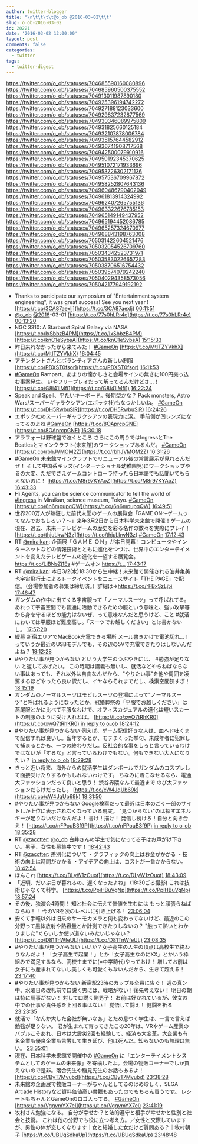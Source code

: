 ```yaml
---
author: twitter-blogger
title: "\n\t\t\t\t@o_ob @2016-03-02\t\t"
slug: o_ob-2016-03-02
id: 20221
date: '2016-03-02 12:00:00'
layout: post
comments: false
categories:
  - twitter
tags:
  - twitter-digest
---
```


https://twitter.com/o_ob/statuses/704685590160080896 https://twitter.com/o_ob/statuses/704685960500375552 https://twitter.com/o_ob/statuses/704913011987890180 https://twitter.com/o_ob/statuses/704925396194742272 https://twitter.com/o_ob/statuses/704927188123033600 https://twitter.com/o_ob/statuses/704929837232877569 https://twitter.com/o_ob/statuses/704930346089975809 https://twitter.com/o_ob/statuses/704931825660125184 https://twitter.com/o_ob/statuses/704932107878006784 https://twitter.com/o_ob/statuses/704935157644582912 https://twitter.com/o_ob/statuses/704936741908717568 https://twitter.com/o_ob/statuses/704942500079910916 https://twitter.com/o_ob/statuses/704950192345370625 https://twitter.com/o_ob/statuses/704951072171933696 https://twitter.com/o_ob/statuses/704953726302171136 https://twitter.com/o_ob/statuses/704957536709967872 https://twitter.com/o_ob/statuses/704958252807643136 https://twitter.com/o_ob/statuses/704960486790402049 https://twitter.com/o_ob/statuses/704961813914324992 https://twitter.com/o_ob/statuses/704962407265755136 https://twitter.com/o_ob/statuses/704963322676785153 https://twitter.com/o_ob/statuses/704965149149437952 https://twitter.com/o_ob/statuses/704965194452086785 https://twitter.com/o_ob/statuses/704965257324670977 https://twitter.com/o_ob/statuses/704968843198763008 https://twitter.com/o_ob/statuses/705031422604521476 https://twitter.com/o_ob/statuses/705032054526709760 https://twitter.com/o_ob/statuses/705034342523731971 https://twitter.com/o_ob/statuses/705035830226657283 https://twitter.com/o_ob/statuses/705038706516754432 https://twitter.com/o_ob/statuses/705039574079242240 https://twitter.com/o_ob/statuses/705040294358573056 https://twitter.com/o_ob/statuses/705042177949192192  

*   Thanks to participate our symposium of "Entertainment system engineering", it was great success! See you next year ! [https://t.co/3CA87aexlj](https://t.co/3CA87aexlj) [00:11:51](https://twitter.com/o_ob/statuses/704685590160080896)
*   [@o_ob](https://twitter.com/o_ob) [@2016](https://twitter.com/2016)-03-01 [https://t.co/77s0hLRr4e](https://t.co/77s0hLRr4e) [00:13:20](https://twitter.com/o_ob/statuses/704685960500375552)
*   NGC 3310: A Starburst Spiral Galaxy via NASA [https://t.co/IxSbbzB4PM](https://t.co/IxSbbzB4PM) [https://t.co/knC1eSybsA](https://t.co/knC1eSybsA) [15:15:33](https://twitter.com/o_ob/statuses/704913011987890180)
*   昨日来れなかったから来てみた！ [#GameOn](https://twitter.com/search?q=%23GameOn&src=hash) [https://t.co/MtITZYVkhX](https://t.co/MtITZYVkhX) [16:04:45](https://twitter.com/o_ob/statuses/704925396194742272)
*   アテンダントさんとボランティアさんの新しい制服 [https://t.co/PDXST0fsor](https://t.co/PDXST0fsor) [16:11:53](https://twitter.com/o_ob/statuses/704927188123033600)
*   [#GameOn](https://twitter.com/search?q=%23GameOn&src=hash) Rampart、あまりの懐かしさと会場サインの無さに100円突っ込む事案発生。 いやフリープレイだって解ってるんだけどさ...！ [https://t.co/G8i41IMfi1](https://t.co/G8i41IMfi1) [16:22:24](https://twitter.com/o_ob/statuses/704929837232877569)
*   Speak and Spell、平たいキーボード。後期型かな？ Pack monsters, Astro Wars/スーパーギャラクシアン(エポック社)もなつかしいね。 [#GameOn](https://twitter.com/search?q=%23GameOn&src=hash) [https://t.co/DH5RwbuSlR](https://t.co/DH5RwbuSlR) [16:24:26](https://twitter.com/o_ob/statuses/704930346089975809)
*   エポック社のスーパーギャラクシアンの表現力に涙。 手前側が凹レンズになってるのよね [#GameOn](https://twitter.com/search?q=%23GameOn&src=hash) [https://t.co/8OAprcpGNE](https://t.co/8OAprcpGNE) [16:30:18](https://twitter.com/o_ob/statuses/704931825660125184)
*   アラフォーは野球盤で泣くところ さらにこの周りではIngressとThe Beatlesとマインクラフト(未来館)のワークショップあるんだ。 [#GameOn](https://twitter.com/search?q=%23GameOn&src=hash) [https://t.co/rbhJVMOM2Z](https://t.co/rbhJVMOM2Z) [16:31:26](https://twitter.com/o_ob/statuses/704932107878006784)
*   [#GameOn](https://twitter.com/search?q=%23GameOn&src=hash) 未来館マインクラフトでリニューアル後の常設展示が見れるんだぜ！ そして中国系キッズ(インターナショナル幼稚園児)にワークショップやるの大変、ただでさえゲームコントローラ持ったら日本語でも話聞いてもらえないのに！ [https://t.co/M8r97KYAoZ](https://t.co/M8r97KYAoZ) [16:43:33](https://twitter.com/o_ob/statuses/704935157644582912)
*   Hi Agents, you can be science communicator to tell the world of [#Ingress](https://twitter.com/search?q=%23Ingress&src=hash) in Miraikan, science museum, Tokyo. [#GameOn](https://twitter.com/search?q=%23GameOn&src=hash) [https://t.co/6n6mpupqQW](https://t.co/6n6mpupqQW) [16:49:51](https://twitter.com/o_ob/statuses/704936741908717568)
*   世界200万人が熱狂した前代未聞のゲームの展覧会「GAME ON〜ゲームってなんでおもしろい？〜」来年3月2日から日本科学未来館で開催！ゲームの現在、過去、未来ーテレビゲームの歴史を彩る名作の数々を実際にプレイ！ [https://t.co/thjuLkwN3z](https://t.co/thjuLkwN3z) [#GameOn](https://twitter.com/search?q=%23GameOn&src=hash) [17:12:43](https://twitter.com/o_ob/statuses/704942500079910916)
*   RT [@miraikan](https://twitter.com/miraikan): 企画展「ＧＡＭＥ ＯＮ」が本日開幕！コンピュータやインターネットなどの情報技術とともに進化をつづけ、世界中のエンターテイメントを変えたテレビゲームの進化を一望する展覧会。https://t.co/LiBNsZj1Es #ゲームオン [https://t…](https://t…) [17:43:17](https://twitter.com/o_ob/statuses/704950192345370625)
*   RT [@miraikan](https://twitter.com/miraikan): 本日3/2(水)18:30から生中継！未来館で開催される油井亀美也宇宙飛行士によるトークイベントをニュースサイト「THE PAGE」で配信。（会場参加者の募集は締切済。）詳細は→https://t.co/rFBxSzLj5i [17:46:47](https://twitter.com/o_ob/statuses/704951072171933696)
*   ガンダムの作中に出てくる宇宙服って「ノーマルスーツ」って呼ばれてる。 あれって宇宙空間でも普通に活動できるための服という意味と、強い攻撃等から身を守るほどの能力はないぜ、って意味なんだと思うけど、こと #就活 においては平服ほど難度高し。「スーツでお越しください」とは書かないし。 [17:57:20](https://twitter.com/o_ob/statuses/704953726302171136)
*   緩募 新宿エリアでMacBook充電できる場所 メール書きかけで電池切れ...！ っていうか最近のUSBモデルでも、その辺の5Vで充電できたりはしないんだよね？ [18:12:28](https://twitter.com/o_ob/statuses/704957536709967872)
*   #やりたい事が見つからない という大学生のつぶやきには、 #勉強が足りない と返してあげたい。 この時期は講義も無いし、就活などやらねばならない事はあっても、それ以外は自由なんだから、"やりたい事"を他や周囲を凌駕するほどやったら良い訳だし、イヤならそれまでだし、検索空間狭すぎ！ [18:15:19](https://twitter.com/o_ob/statuses/704958252807643136)
*   ガンダムのノーマルスーツはモビルスーツの登場によって"ノーマルスーツ"と呼ばれるようになったとか。冠婚葬祭の「平服でお越しください」は燕尾服とかに比べて平服なわけで、オフィスカジュアルの進化は短いスカートの制服のように受け入れねば。 [https://t.co/xwQ7tRhKR0](https://t.co/xwQ7tRhKR0) [in reply to o_ob](https://twitter.com/o_ob/statuses/704953726302171136) [18:24:12](https://twitter.com/o_ob/statuses/704960486790402049)
*   #やりたい事が見つからない 例えば、ゲーム配信好きな人は、血ヘド吐くまで配信すれば良いし。留年するとか、モテまくった挙句、未成年者に犯罪して捕まるとかも、一つの終わりだし。反社会的な事をしろと言っているわけではないが「するな」と言っているわけでもない。何もできない大人になりたい？ [in reply to o_ob](https://twitter.com/o_ob/statuses/704958252807643136) [18:29:28](https://twitter.com/o_ob/statuses/704961813914324992)
*   きっと近い将来、海外からの就活学生はダンボールでガンダムのコスプレして面接受けたりするかもしれないわけです。 ちなみに着こなせるなら、電通大ファッションだって良いと思う！ 渋谷界隈なんて最近まで のび太ファッションだらけだったし。 [https://t.co/cW4JqUb69k](https://t.co/cW4JqUb69k) [18:31:50](https://twitter.com/o_ob/statuses/704962407265755136)
*   #やりたい事が見つからない Google検索だって最近は日本のごく一部のサイトしか上位に表示されなくなっている現実。 "見つからない"のは探すエネルギーが足りないだけなんだよ！ 書け！描け！ 発信し続けろ！自分と向き合え！ [https://t.co/nFPouB3f9P](https://t.co/nFPouB3f9P) [in reply to o_ob](https://twitter.com/o_ob/statuses/704961813914324992) [18:35:28](https://twitter.com/o_ob/statuses/704963322676785153)
*   RT [@zacctter](https://twitter.com/zacctter): [@o_ob](https://twitter.com/o_ob) 白井さんの学生で気になってる子はお声がけ下さい。男子、女性も募集中です！ [18:42:43](https://twitter.com/o_ob/statuses/704965149149437952)
*   RT [@zacctter](https://twitter.com/zacctter): 差別化について ・グラフィックの向上はお金がかかる ・技術の向上は時間がかかる ・アイデアの向上は、コストが一番かからない。 [18:42:54](https://twitter.com/o_ob/statuses/704965194452086785)
*   ほんこれ [https://t.co/DLyW1zOuot](https://t.co/DLyW1zOuot) [18:43:09](https://twitter.com/o_ob/statuses/704965257324670977)
*   「近頃、だいぶ日が暮れるの、遅くなったよね」 (18:30ごろ撮影) これは技術じゃなくて科学。 [https://t.co/PpiHBuVgNp](https://t.co/PpiHBuVgNp) [18:57:24](https://twitter.com/o_ob/statuses/704968843198763008)
*   その後、独演会4時間！ 知と社会に伝えて価値を生むには もっと頑張らねばならぬ！！ 今のVRを次のレベルに引き上げる！ [23:06:04](https://twitter.com/o_ob/statuses/705031422604521476)
*   安くて手軽以外は旧来のサーモカメラと何も変わってないけど、最近のこの分野って黒体放射や熱容量とか計測できたりしないの？ "触って熱いとわかりました"ぐらいしか使い道ないみたいじゃない？ [https://t.co/D81TnWfeUL](https://t.co/D81TnWfeUL) [23:08:35](https://twitter.com/o_ob/statuses/705032054526709760)
*   #やりたい事が見つからない いいか？女子高生の人生の頂点は高校生で終わりなんだよ！ 「女子高生で起業！」とか「女子高生なのにXX」とかいう枠組みで満足するなら、高校生までに(=中学時代)やっておけ！ 増してお前は女子にも産まれてないし美しくも可愛くもないんだから、生きて超える！ [23:17:40](https://twitter.com/o_ob/statuses/705034342523731971)
*   #やりたい事が見つからない 新宿駅23時のカップル全員に告ぐ！ 週の真ン中、水曜日の改札前で口説く男には、戦略がない！後先考えない！ 明日の朝は特に用事がない！ 対して口説く側男子！ お前は好かれているが、彼女の中での仕事や責任感を上回る事はない！ 覚悟して闘え！ 健闘を祈る [23:23:35](https://twitter.com/o_ob/statuses/705035830226657283)
*   就活で「なんか大した会社が無いなあ」とため息つく学生は、一言で言えば勉強が足りない。 君が生まれて育ってきたこの20年は、VRやゲーム産業のバブルこそあれ、日本は大震災2回も経験して、経済も大変革。大企業も有名企業も優良企業も苦労して生き延び、他は死んだ。知らないのも無理は無い。 [23:35:01](https://twitter.com/o_ob/statuses/705038706516754432)
*   現在、日本科学未来館で開催中の [#GameOn](https://twitter.com/search?q=%23GameOn&src=hash) に「エンターテイメントシステムとしてのゲームの未来像」を寄稿したよ。会場の物販コーナーでしか買えないので是非。落合先生や稲見先生のお話もあるよ！ [https://t.co/CByT7Mvubd](https://t.co/CByT7Mvubd) [23:38:28](https://twitter.com/o_ob/statuses/705039574079242240)
*   未来館の企画展で物販コーナーがちゃんとしてるのはめ珍しく、SEGA Arcade Historyなど資料価値高い書籍もあったのでもちろん買うです。 レシートもちゃんとGameOnのロゴ入ってる。 [#GameOn](https://twitter.com/search?q=%23GameOn&src=hash) [https://t.co/VggvmYX7eI](https://t.co/VggvmYX7eI) [23:41:19](https://twitter.com/o_ob/statuses/705040294358573056)
*   牧村さん勉強になる。 自分が幸せか？と法的遵守と相手が幸せかと性別と社会と技術。 これは他の分野でも役に立つ考え方。／女性と交際していますが、男性の体が恋しくなります｜女と結婚した女だけど質問ある？｜牧村朝子 [https://t.co/UBUqSdkaUp](https://t.co/UBUqSdkaUp) [23:48:48](https://twitter.com/o_ob/statuses/705042177949192192)